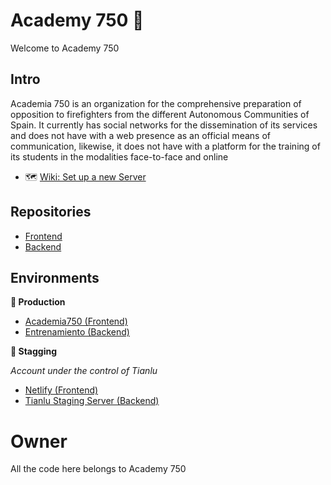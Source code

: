 # Academy 750 🚒

Welcome to Academy 750

## Intro 

Academia 750 is an organization for the comprehensive preparation of opposition to
firefighters from the different Autonomous Communities of Spain.
It currently has social networks for the dissemination of its services and does not have
with a web presence as an official means of communication, likewise, it does not have
with a platform for the training of its students in the modalities
face-to-face and online

- 🗺️ [Wiki: Set up a new Server](https://www.notion.so/tianlu/Tutorial-Academy750-Set-Up-a-new-server-a5a9226a38ef4de4986d5ac74c201b53?pvs=4)

## Repositories

- [Frontend](https://github.com/Academia-750/academia750-frontend-vue)
- [Backend](https://github.com/Academia-750/academy750-backend-laravel)

## Environments

**🥇 Production**
- [Academia750 (Frontend)](https://academia750.es)
- [Entrenamiento (Backend)](https://entrenamiento.academia750.es/docs)

**🥈 Stagging**

_Account under the control of Tianlu_ 

- [Netlify (Frontend)](https://academy-750-tianlu.netlify.app/)
- [Tianlu Staging Server (Backend)](https://api-academy750.tianlu.tech/docs)

# Owner 

All the code here belongs to Academy 750
